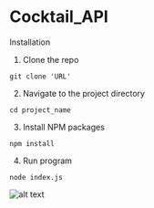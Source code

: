 # Cocktail_API

Installation
1. Clone the repo
```
git clone 'URL'
```
2. Navigate to the project directory
```
cd project_name
 ```
3. Install NPM packages
```
npm install
```
4. Run program
```
node index.js
```
![alt text](https://github.com/MarcelBasa/Cocktail-API/tree/master/images/cocktails_page_img.png)
